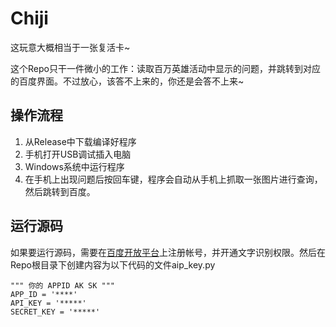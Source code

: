 # Chiji
这玩意大概相当于一张复活卡~

这个Repo只干一件微小的工作：读取百万英雄活动中显示的问题，并跳转到对应的百度界面。不过放心，该答不上来的，你还是会答不上来~

## 操作流程
1. 从Release中下载编译好程序
2. 手机打开USB调试插入电脑
3. Windows系统中运行程序
4. 在手机上出现问题后按回车键，程序会自动从手机上抓取一张图片进行查询，然后跳转到百度。

## 运行源码
如果要运行源码，需要在[百度开放平台](http://ai.baidu.com/docs#/OCR-Python-SDK/aad79f4c)上注册帐号，并开通文字识别权限。然后在Repo根目录下创建内容为以下代码的文件aip_key.py

```
""" 你的 APPID AK SK """
APP_ID = '****'
API_KEY = '*****'
SECRET_KEY = '*****'
```
